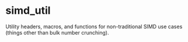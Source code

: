 # simd_util
Utility headers, macros, and functions for non-traditional SIMD use cases (things other than bulk number crunching).
